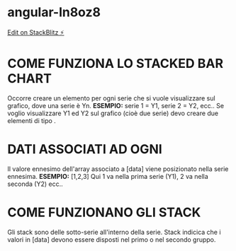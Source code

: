 # angular-ln8oz8

[Edit on StackBlitz ⚡️](https://stackblitz.com/edit/angular-ln8oz8)

# COME FUNZIONA LO STACKED BAR CHART 
Occorre creare un elemento <kendo-chart-series> per ogni serie che si vuole 
visualizzare sul grafico, dove una serie è Yn. 
**ESEMPIO:** serie 1 = Y1, serie 2 = Y2, ecc..
Se voglio visualizzare Y1 ed Y2 sul grafico (cioè due serie)
devo creare due elementi di tipo <kendo-chart-series>.

# DATI ASSOCIATI AD OGNI <kendo-chart-series>
Il valore ennesimo dell'array associato a [data]
viene posizionato nella serie ennesima. 
**ESEMPIO:** [1,2,3]
Qui 1 va nella prima serie (Y1), 2 va nella seconda (Y2) ecc..

# COME FUNZIONANO GLI STACK 
Gli stack sono delle sotto-serie all'interno della serie. 
Stack indicica che i valori in [data] devono essere disposti
nel primo o nel secondo gruppo. 

